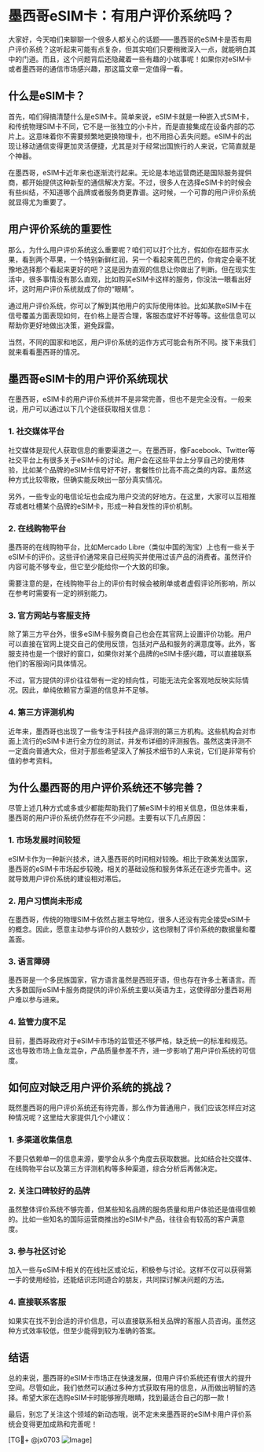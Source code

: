# 墨西哥eSIM卡：有用户评价系统吗？

大家好，今天咱们来聊聊一个很多人都关心的话题——墨西哥的eSIM卡是否有用户评价系统？这听起来可能有点复杂，但其实咱们只要稍微深入一点，就能明白其中的门道。而且，这个问题背后还隐藏着一些有趣的小故事呢！如果你对eSIM卡或者墨西哥的通信市场感兴趣，那这篇文章一定值得一看。

## 什么是eSIM卡？

首先，咱们得搞清楚什么是eSIM卡。简单来说，eSIM卡就是一种嵌入式SIM卡，和传统物理SIM卡不同，它不是一张独立的小卡片，而是直接集成在设备内部的芯片上。这意味着你不需要频繁地更换物理卡，也不用担心丢失问题。eSIM卡的出现让移动通信变得更加灵活便捷，尤其是对于经常出国旅行的人来说，它简直就是个神器。

在墨西哥，eSIM卡近年来也逐渐流行起来。无论是本地运营商还是国际服务提供商，都开始提供这种新型的通信解决方案。不过，很多人在选择eSIM卡的时候会有些纠结，不知道哪个品牌或者服务商更靠谱。这时候，一个可靠的用户评价系统就显得尤为重要了。

## 用户评价系统的重要性

那么，为什么用户评价系统这么重要呢？咱们可以打个比方，假如你在超市买水果，看到两个苹果，一个特别新鲜红润，另一个看起来蔫巴巴的，你肯定会毫不犹豫地选择那个看起来更好的吧？这是因为直观的信息让你做出了判断。但在现实生活中，很多事情没有那么直观，比如购买eSIM卡这样的服务，你没法一眼看出好坏，这时用户评价系统就成了你的“眼睛”。

通过用户评价系统，你可以了解到其他用户的实际使用体验。比如某款eSIM卡在信号覆盖方面表现如何，在价格上是否合理，客服态度好不好等等。这些信息可以帮助你更好地做出决策，避免踩雷。

当然，不同的国家和地区，用户评价系统的运作方式可能会有所不同。接下来我们就来看看墨西哥的情况。

## 墨西哥eSIM卡的用户评价系统现状

在墨西哥，eSIM卡的用户评价系统并不是非常完善，但也不是完全没有。一般来说，用户可以通过以下几个途径获取相关信息：

### 1. 社交媒体平台

社交媒体是现代人获取信息的重要渠道之一。在墨西哥，像Facebook、Twitter等社交平台上有很多关于eSIM卡的讨论。用户会在这些平台上分享自己的使用体验，比如某个品牌的eSIM卡信号好不好，套餐性价比高不高之类的内容。虽然这种方式比较零散，但确实能反映出一部分真实情况。

另外，一些专业的电信论坛也会成为用户交流的好地方。在这里，大家可以互相推荐或者吐槽某个品牌的eSIM卡，形成一种自发性的评价机制。

### 2. 在线购物平台

墨西哥的在线购物平台，比如Mercado Libre（类似中国的淘宝）上也有一些关于eSIM卡的评价。这些评价通常来自已经购买并使用过该产品的消费者。虽然评价内容可能不够专业，但它至少能给你一个大致的印象。

需要注意的是，在线购物平台上的评价有时候会被刷单或者虚假评论所影响，所以在参考时需要有一定的辨别能力。

### 3. 官方网站与客服支持

除了第三方平台外，很多eSIM卡服务商自己也会在其官网上设置评价功能。用户可以直接在官网上提交自己的使用反馈，包括对产品和服务的满意度等。此外，客服支持也是一个很好的窗口，如果你对某个品牌的eSIM卡感兴趣，可以直接联系他们的客服询问具体情况。

不过，官方提供的评价往往带有一定的倾向性，可能无法完全客观地反映实际情况。因此，单纯依赖官方渠道的信息并不足够。

### 4. 第三方评测机构

近年来，墨西哥也出现了一些专注于科技产品评测的第三方机构。这些机构会对市面上流行的eSIM卡进行全方位的测试，并发布详细的评测报告。虽然这类评测不一定面向普通大众，但对于那些希望深入了解技术细节的人来说，它们是非常有价值的参考资料。

## 为什么墨西哥的用户评价系统还不够完善？

尽管上述几种方式或多或少都能帮助我们了解eSIM卡的相关信息，但总体来看，墨西哥的用户评价系统仍然存在不少问题。主要有以下几点原因：

### 1. 市场发展时间较短

eSIM卡作为一种新兴技术，进入墨西哥的时间相对较晚。相比于欧美发达国家，墨西哥的eSIM卡市场起步较晚，相关的基础设施和服务体系还在逐步完善中。这就导致用户评价系统的建设相对滞后。

### 2. 用户习惯尚未形成

在墨西哥，传统的物理SIM卡依然占据主导地位，很多人还没有完全接受eSIM卡的概念。因此，愿意主动参与评价的人数较少，这也限制了评价系统的数据量和覆盖面。

### 3. 语言障碍

墨西哥是一个多民族国家，官方语言虽然是西班牙语，但也存在许多土著语言。而大多数国际eSIM卡服务商提供的评价系统主要以英语为主，这使得部分墨西哥用户难以参与进来。

### 4. 监管力度不足

目前，墨西哥政府对于eSIM卡市场的监管还不够严格，缺乏统一的标准和规范。这也导致市场上鱼龙混杂，产品质量参差不齐，进一步影响了用户评价系统的可信度。

## 如何应对缺乏用户评价系统的挑战？

既然墨西哥的用户评价系统还有待完善，那么作为普通用户，我们应该怎样应对这种情况呢？这里给大家提供几个小建议：

### 1. 多渠道收集信息

不要只依赖单一的信息来源，要学会从多个角度去获取数据。比如结合社交媒体、在线购物平台以及第三方评测机构等多种渠道，综合分析后再做决定。

### 2. 关注口碑较好的品牌

虽然整体评价系统不够完善，但某些知名品牌的服务质量和用户体验还是值得信赖的。比如一些知名的国际运营商推出的eSIM卡产品，往往会有较高的客户满意度。

### 3. 参与社区讨论

加入一些与eSIM卡相关的在线社区或论坛，积极参与讨论。这样不仅可以获得第一手的使用经验，还能结识志同道合的朋友，共同探讨解决问题的方法。

### 4. 直接联系客服

如果实在找不到合适的评价信息，可以直接联系相关品牌的客服人员咨询。虽然这种方式效率较低，但至少能得到较为准确的答案。

## 结语

总的来说，墨西哥的eSIM卡市场正在快速发展，但用户评价系统还有很大的提升空间。尽管如此，我们依然可以通过多种方式获取有用的信息，从而做出明智的选择。希望大家在选购eSIM卡时能够擦亮眼睛，找到最适合自己的那一款！

最后，别忘了关注这个领域的新动态哦，说不定未来墨西哥的eSIM卡用户评价系统会变得更加成熟和完善呢！

[TG💪+ @jx0703 ![Image](https://github.com/user-attachments/assets/dbca1d08-cadb-493c-b0ec-ad6f7a83f270)]